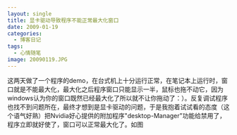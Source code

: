 ```yaml
---
layout: single
title: 显卡驱动导致程序不能正常最大化窗口
date: 2009-01-19
categories:
  - 博客日记
tags:
  - 心情随笔
image: 20090119.JPG
---
```


这两天做了一个程序的demo，在台式机上十分运行正常，在笔记本上运行时，窗口就是不能最大化，最大化之后程序窗口只能显示一半，鼠标也拖不动它，因为windows认为你的窗口既然已经最大化了所以就不让你拖动了：）。反复调试程序也找不到问题所在，最终才想到是显卡驱动的问题，于是我抱着试试看的态度（这个语气好熟）把Nvidia好心提供的附加程序\"desktop-Manager\"功能给禁用了，程序立即就好使了，窗口可以正常最大化了。如图
